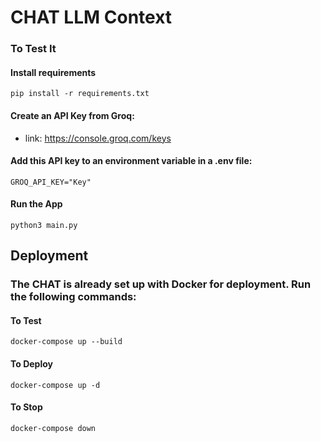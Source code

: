 # CHAT LLM Context

### To Test It

#### Install requirements
    pip install -r requirements.txt

#### Create an API Key from Groq:

* link: https://console.groq.com/keys


#### Add this API key to an environment variable in a .env file:
    GROQ_API_KEY="Key"

#### Run the App
    python3 main.py


## Deployment

### The CHAT is already set up with Docker for deployment. Run the following commands:

#### To Test
    docker-compose up --build

#### To Deploy
    docker-compose up -d

#### To Stop
    docker-compose down

